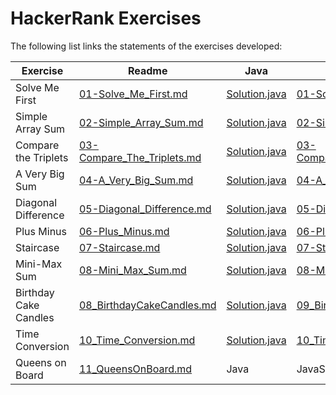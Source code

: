 # HackerRank Exercises

The following list links the statements of the exercises developed:

| Exercise | Readme | Java | JavaScript | Python | TypeScript |
| -------- | ------ | ---- | ---------- | ------ | ---------- |
| Solve Me First | [01-Solve_Me_First.md](./DOC/01-Solve_Me_First.md) | [Solution.java](Java/01-Solve_Me_First/src/main/java/solution/Solution.java) | [01-Solve_Me_First.js](./JavaScript/01-Solve_Me_First.js) | [01-Solve_Me_First.py](./Python/01-Solve_Me_First.py) | [01-Solve_Me_First.ts](./TypeScript/src/01-Solve_Me_First.ts) |
| Simple Array Sum | [02-Simple_Array_Sum.md](DOC/02-Simple_Array_Sum.md) | [Solution.java](Java/02SimpleArraySum/src/main/java/solution/Solution.java) | [02-Simple_Array_Sum.js](JavaScript/02-Simple_Array_Sum.js) | [02-Simple_Array_Sum.py](Python/02-Simple_Array_Sum.py) | [02-Simple_Array_Sum.ts](TypeScript/src/02-Simple_Array_Sum.ts) |
| Compare the Triplets | [03-Compare_The_Triplets.md](DOC/03-Compare_The_Triplets.md) | [Solution.java](Java/03CompareTheTriplets/src/main/java/solution/Solution.java) | [03-Compare_The_Triplets.js](JavaScript/03-Compare_The_Triplets.js) | [03-Compare_The_Triplets.py](Python/03-Compare_The_Triplets.py) | [03_CompareTriplets.ts](TypeScript/src/03-Compare_The_Triplets.ts) |
| A Very Big Sum | [04-A_Very_Big_Sum.md](DOC/04-A_Very_Big_Sum.md) | [Solution.java](Java/04AVeryBigSum/src/main/java/solution/Solution.java) | [04-A_Very_Big_Sum.js](JavaScript/04-A_Very_Big_Sum.js) | [04-A_Very_Big_Sum.py](Python/04-A_Very_Big_Sum.py) | [04-A_Very_Big_Sum.ts](TypeScript/src/04-A_Very_Big_Sum.ts) |
| Diagonal Difference | [05-Diagonal_Difference.md](DOC/05-Diagonal_Difference.md) | [Solution.java](Java/05DiagonalDifference/src/main/java/solution/Solution.java) | [05-Diagonal_Difference.js](JavaScript/05-Diagonal_Difference.js) | [05-Diagonal_Difference.py](Python/05-Diagonal_Difference.py) | [05-Diagonal_Difference.ts](TypeScript/src/05-Diagonal_Difference.ts) |
| Plus Minus | [06-Plus_Minus.md](DOC/06-Plus_Minus.md) | [Solution.java](Java/06PlusMinus/src/main/java/solution/Solution.java) | [06-Plus_Minus.js](JavaScript/06-Plus_Minus.js) | [06-Plus_Minus.py](Python/06-Plus_Minus.py) | [06-Plus_Minus.ts](TypeScript/src/06-Plus_Minus.ts) |
| Staircase | [07-Staircase.md](DOC/07-Staircase.md) | [Solution.java](Java/07Staircase/src/main/java/solution/Solution.java) | [07-Staircase.js](JavaScript/07-Staircase.js) | [07-Staircase.py](Python/07-Staircase.py) | [07-Staircase.js](TypeScript/src/07-Staircase.ts) |
| Mini-Max Sum | [08-Mini_Max_Sum.md](DOC/08-Mini_Max_Sum.md) | [Solution.java](Java/08MiniMaxSum/src/main/java/solution/Solution.java) | [08-Mini_Max_Sum.js](JavaScript/08-Mini_Max_Sum.js) | [08-Mini_Max_Sum.py](Python/08-Mini_Max_Sum.py) | [08-Mini_Max_Sum.ts](TypeScript/src/08-Mini_Max_Sum.ts) |
| Birthday Cake Candles | [08_BirthdayCakeCandles.md](DOC/09_BirthdayCakeCandles.md) | [Solution.java](Java/09BirthdayCakeCandles/src/main/java/solution/Solution.java) | [09_BirthdayCakeCandles.js](JavaScript/09_BirthdayCakeCandles.js) | [09_BirthdayCakeCandles.py](Python/09_BirthdayCakeCandles.py) | [09_BirthdayCakeCandles.ts](TypeScript/src/09_BirthdayCakeCandles.ts) |
| Time Conversion | [10_Time_Conversion.md](DOC/10_Time_Conversion.md) | [Solution.java](Java/10TimeConversion/src/main/java/solution/Solution.java) | [10_Time_Conversion,js](JavaScript/10_Time_Conversion.js) | [10_Time_Conversion.py](Python/10_Time_Conversion.py) | [10_Time_Conversion.ts](TypeScript/src/10_Time_Conversion.ts) |
| Queens on Board | [11_QueensOnBoard.md](DOC/11_QueensOnBoard.md) | Java | JavaScript | Python | TypeScript |
